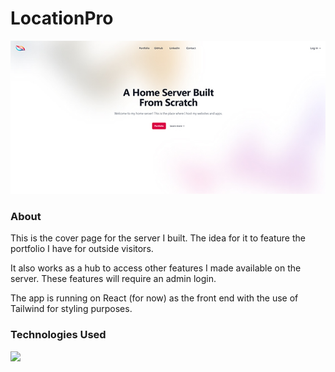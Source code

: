 # LocationPro

<p align="center">
  <img src="https://github.com/pyslarash/imadenetwork/blob/main/src/img/screenshot.jpg" />
</p>

### About

This is the cover page for the server I built. The idea for it to feature the portfolio I have for outside visitors.

It also works as a hub to access other features I made available on the server. These features will require an admin login.

The app is running on React (for now) as the front end with the use of Tailwind for styling purposes.

### Technologies Used

<img src="https://skillicons.dev/icons?i=html,CSS,react,tailwind" />
